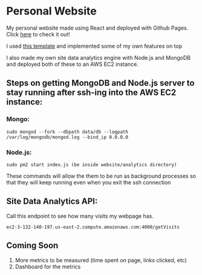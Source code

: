 # Personal Website 
My personal website made using React and deployed with Github Pages. Click [here](www.jaredplim.com) to check it out!

I used [this template](https://colorlib.com/wp/template/jackson/) and implemented some of my own features on top

I also made my own site data analytics engine with Node.js and MongoDB and deployed both of these to an AWS EC2 instance.


## Steps on getting MongoDB and Node.js server to stay running after ssh-ing into the AWS EC2 instance:

### Mongo:
`sudo mongod --fork --dbpath data/db --logpath /var/log/mongodb/mongod.log --bind_ip 0.0.0.0`
  
### Node.js:
`sudo pm2 start index.js (be inside website/analytics directory)`

These commands will allow the them to be run as background processes so that they will keep running even when you exit the ssh connection
  
## Site Data Analytics API:
Call this endpoint to see how many visits my webpage has. 
  
`ec2-3-132-140-197.us-east-2.compute.amazonaws.com:4000/getVisits`

## Coming Soon

1. More metrics to be measured (time spent on page, links clicked, etc)
2. Dashboard for the metrics
